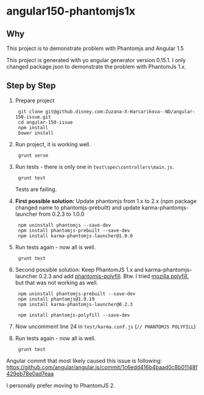 # angular150-phantomjs1x

## Why

This project is to demonstrate problem with Phantomjs and Angular 1.5

This project is generated with yo angular generator version 0.15.1. I only changed package.json to demonstrate the problem with PhantomJs 1.x.

## Step by Step

1. Prepare project

        git clone git@github.disney.com:Zuzana-X-Harcarikova--ND/angular-150-issue.git
        cd angular-150-issue
        npm install
        bower install

1. Run project, it is working well.

        grunt serve

1. Run tests - there is only one in `test\spec\controllers\main.js`.

        grunt test

    Tests are failing.

1. **First possible solution:** Update phantomjs from 1.x to 2.x (npm package changed name to phantomjs-prebuilt) and update karma-phantomjs-launcher from 0.2.3 to 1.0.0

        npm uninstall phantomjs --save-dev
        npm install phantomjs-prebuilt --save-dev
        npm install karma-phantomjs-launcher@1.0.0

1. Run tests again - now all is well.

        grunt test

1. Second possible solution: Keep PhantomJS 1.x and karma-phantomjs-launcher 0.2.3 and add [phantomjs-polyfill](https://github.com/tom-james-watson/phantomjs-polyfill).
    Btw. I tried [mozilla polyfill](https://github.com/kdimatteo/bind-polyfill), but that was not working as well.

        npm uninstall phantomjs-prebuilt --save-dev
        npm install phantomjs@1.9.19
        npm install karma-phantomjs-launcher@0.2.3

        npm install phantomjs-polyfill --save-dev



1. Now uncomment line 24 in `test/karma.conf.js` (`// PHANTOMJS POLYFILL`)

1. Run tests again - now all is well.

        grunt test

Angular commit that most likely caused this issue is following: https://github.com/angular/angular.js/commit/1c6edd416b4baad0c8b01148f429eb78e0ad7eaa

I personally prefer moving to PhantomJS 2.
